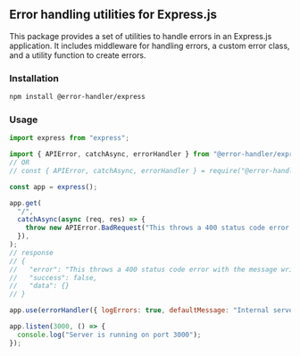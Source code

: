 ## Error handling utilities for Express.js

This package provides a set of utilities to handle errors in an Express.js application. It includes middleware for handling errors, a custom error class, and a utility function to create errors.

### Installation

```bash
npm install @error-handler/express
```

### Usage

```javascript
import express from "express";

import { APIError, catchAsync, errorHandler } from "@error-handler/express";
// OR
// const { APIError, catchAsync, errorHandler } = require("@error-handler/express")

const app = express();

app.get(
  "/",
  catchAsync(async (req, res) => {
    throw new APIError.BadRequest("This throws a 400 status code error with the message written here");
  }),
);
// response
// {
//   "error": "This throws a 400 status code error with the message written here",
//   "success": false,
//   "data": {}
// }

app.use(errorHandler({ logErrors: true, defaultMessage: "Internal server error" }));

app.listen(3000, () => {
  console.log("Server is running on port 3000");
});
```
